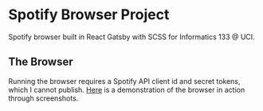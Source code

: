 # Spotify Browser Project

Spotify browser built in React Gatsby with SCSS for Informatics 133 @ UCI.

## The Browser

Running the browser requires a Spotify API client id and secret tokens, which I cannot publish. [Here](demo.md) is a demonstration of the browser in action through screenshots.